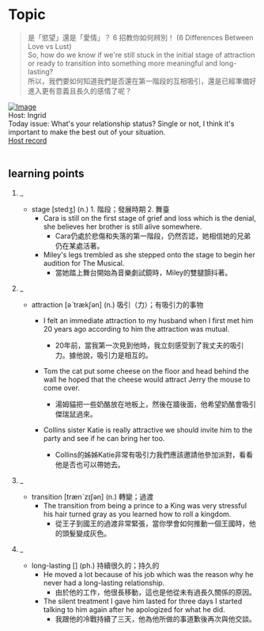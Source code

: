 # Topic

> 是「慾望」還是「愛情」？ 6 招教你如何辨別！ (6 Differences Between Love vs Lust) <br>
> So, how do we know if we're still stuck in the initial stage of attraction or ready to transition into something more meaningful and long-lasting? <br>
> 所以，我們要如何知道我們是否還在第一階段的互相吸引，還是已經準備好進入更有意義且長久的感情了呢？ <br>

[![Image](https://cdn.voicetube.com/assets/thumbnails/Hf08GRUtjRM.jpg)](https://www.youtube.com/embed/Hf08GRUtjRM?rel=0&showinfo=0&cc_load_policy=0&controls=1&autoplay=1&iv_load_policy=3&playsinline=1&wmode=transparent&start=27&end=36&enablejsapi=1&origin=https://tw.voicetube.com&widgetid=1)<br>
Host: Ingrid
<br>Today issue: What's your relationship status? Single or not, I think it's important to make the best out of your situation.
<br>
[Host record](https://cdn.voicetube.com/tmp/everyday_records/ingrid.wang_vt_50297/3399.mp3)
<br><br>
## learning points
1. _
	* stage [stedʒ] (n.) 1. 階段；發展時期 2. 舞臺
		- Cara is still on the first stage of grief and loss which is the denial, she believes her brother is still alive somewhere.
			+ Cara仍處於悲傷和失落的第一階段，仍然否認，她相信她的兄弟仍在某處活著。
		- Miley's legs trembled as she stepped onto the stage to begin her audition for The Musical.
			+ 當她踏上舞台開始為音樂劇試鏡時，Miley的雙腿顫抖著。

2. _
	* attraction [əˋtrækʃən] (n.) 吸引（力）；有吸引力的事物
		- I felt an immediate attraction to my husband when I first met him 20 years ago according to him the attraction was mutual.
			+ 20年前，當我第一次見到他時，我立刻感受到了我丈夫的吸引力。據他說，吸引力是相互的。
		- Tom the cat put some cheese on the floor and head behind the wall he hoped that the cheese would attract Jerry the mouse to come over.
			+ 湯姆貓把一些奶酪放在地板上，然後在牆後面，他希望奶酪會吸引傑瑞鼠過來。

		- Collins sister Katie is really attractive we should invite him to the party and see if he can bring her too.
			+ Collins的姊姊Katie非常有吸引力我們應該邀請他參加派對，看看他是否也可以帶她去。

3. _
	* transition [trænˋzɪʃən] (n.) 轉變；過渡
		- The transition from being a prince to a King was very stressful his hair turned gray as you learned how to roll a kingdom.
			+ 從王子到國王的過渡非常緊張，當你學會如何推動一個王國時，他的頭髮變成灰色。

4. _
	* long-lasting [] (ph.) 持續很久的；持久的
		- He moved a lot because of his job which was the reason why he never had a long-lasting relationship.
			+ 由於他的工作，他很長移動，這也是他從未有過長久關係的原因。
		- The silent treatment I gave him lasted for three days I started talking to him again after he apologized for what he did.
			+ 我跟他的冷戰持續了三天，他為他所做的事道歉後再次與他交談。
